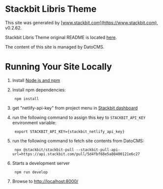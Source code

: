 # Stackbit Libris Theme

This site was generated by [www.stackbit.com](https://www.stackbit.com), v0.2.62.

Stackbit Libris Theme original README is located [here](./README.theme.md).

The content of this site is managed by DatoCMS.

# Running Your Site Locally

1. Install [Node.js and npm](https://nodejs.org/en/)

1. Install npm dependencies:

        npm install

1. get "netlify-api-key" from project menu in [Stackbit dashboard](https://app.stackbit.com/dashboard)

1. run the following command to assign this key to `STACKBIT_API_KEY` environment variable:

        export STACKBIT_API_KEY={stackbit_netlify_api_key}

1. run the following command to fetch site contents from DatoCMS:

        npx @stackbit/stackbit-pull --stackbit-pull-api-url=https://api.stackbit.com/pull/5d4fbf68e5a80400121e6c27

1. Starts a development server

        npm run develop

1. Browse to [http://localhost:8000/](http://localhost:8000/)
